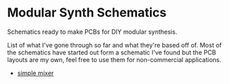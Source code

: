 # Modular Synth Schematics
Schematics ready to make PCBs for DIY modular synthesis. 

List of what I've gone through so far and what they're based off of.
Most of the schematics have started out form a schematic I've found but
the PCB layouts are my own, feel free to use them for non-commercial applications.
* [simple mixer](https://www.lookmumnocomputer.com/projects#/mixer)
